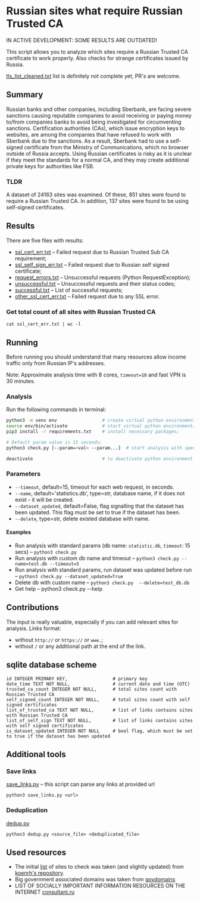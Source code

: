 # Russian sites what require Russian Trusted CA

IN ACTIVE DEVELOPMENT: SOME RESULTS ARE OUTDATED!

This script allows you to analyze which sites require a Russian Trusted CA certificate to work properly. Also checks for strange certificates issued by Russia.

[tls_list_cleaned.txt](tls_list_cleaned.txt) list is definitely not complete yet, PR's are welcome.

## Summary

Russian banks and other companies, including Sberbank, are facing severe sanctions causing reputable companies to avoid receiving or paying money to/from companies banks to avoid being investigated for circumventing sanctions. Certification authorities (CAs), which issue encryption keys to websites, are among the companies that have refused to work with Sberbank due to the sanctions. As a result, Sberbank had to use a self-signed certificate from the Ministry of Communications, which no browser outside of Russia accepts. Using Russian certificates is risky as it is unclear if they meet the standards for a normal CA, and they may create additional private keys for authorities like FSB.

### TLDR

A dataset of 24163 sites was examined. Of these, 851 sites were found to require a Russian Trusted CA. In addition, 137 sites were found to be using self-signed certificates.

## Results

There are five files with results:

- [ssl_cert_err.txt](ssl_cert_err.txt) – Failed request due to Russian Trusted Sub CA requirement;
- [ssl_self_sign_err.txt](ssl_self_sign_err.txt) – Failed request due to Russian self signed certificate;
- [request_errors.txt](request_errors.txt) – Unsuccessful requests (Python RequestException);
- [unsuccessful.txt](unsuccessful.txt) – Unsuccessful requests and their status codes;
- [successful.txt](successful.txt) – List of successful requests;
- [other_ssl_cert_err.txt](other_ssl_cert_err.txt) – Failed request due to any SSL error.

### Get total count of all sites with Russian Trusted CA

    cat ssl_cert_err.txt | wc -l

## Running

Before running you should understand that many resources allow income traffic only from Russian IP's addresses.

Note: Approximate analysis time with 8 cores, `timeout=10` and fast VPN is 30 minutes.

### Analysis

Run the following commands in terminal:

```bash
python3 -m venv env                 # create virtual python environment;
source env/bin/activate             # start virtual python environment;
pip3 install -r requirements.txt    # install necessary packages;

# Default param value is 15 seconds;
python3 check.py [--param=<val> --param...]  # start analysis with specified timeout param, see "Parameters" and "Examples" sections;

deactivate                          # to deactivate python environment
```

### Parameters

- `--timeout`, default=15, timeout for each web request, in seconds.
- `--name`, default='statistics.db', type=str, database name, if it does not exist - it will be created.
- `--dataset_updated`, default=False, flag signalling that the dataset has been updated. This flag must be set to true if the dataset has been.
- `--delete`, type=str, delete existed database with name.

#### Examples

- Run analysis with standard params (db name: `statistic.db`, `timeout`: 15 secs) – `python3 check.py`
- Run analysis with custom db name and timeout – `python3 check.py --name=test.db --timeout=5`
- Run analysis with standard params, run dataset was updated before run – `python3 check.py --dataset_updated=True`
- Delete db with custom name – `python3 check.py  --delete=test_db.db`
- Get help – python3 check.py --help

## Contributions

The input is really valuable, especially if you can add relevant sites for analysis.
Links format:

- without `http://` or `https://` or `www.`;
- without `/` or any additional path at the end of the link.

## sqlite database scheme

    id INTEGER PRIMARY KEY,                 # primary key
    date_time TEXT NOT NULL,                # current date and time (UTC)
    trusted_ca_count INTEGER NOT NULL,      # total sites count with Russian Trusted CA
    self_signed_count INTEGER NOT NULL,     # total sites count with self signed certificates
    list_of_trusted_ca TEXT NOT NULL,       # list of links contains sites with Russian Trusted CA
    list_of_self_sign TEXT NOT NULL,        # list of links contains sites with self signed certificates
    is_dataset_updated INTEGER NOT NULL     # bool flag, which must be set to true if the dataset has been updated

## Additional tools

### Save links

[save_links.py](save_links.py) – this script can parse any links at provided url

`python3 save_links.py <url>`

### Deduplication

[dedup.py](dedup.py)

`python3 dedup.py <source_file> <deduplicated_file>`

## Used resources

- The initial [list](tls_list_cleaned.txt) of sites to check was taken (and slightly updated) from [koenrh's repository](https://github.com/koenrh/russian-trusted-root-ca).
- Big government associated domains was taken from [govdomains](https://github.com/infoculture/govdomains)
- LIST OF SOCIALLY IMPORTANT INFORMATION RESOURCES ON THE INTERNET [consultant.ru](http://www.consultant.ru/document/cons_doc_LAW_349660/5715f8a0641b857e9e101510d765f9671e6b716a/)
